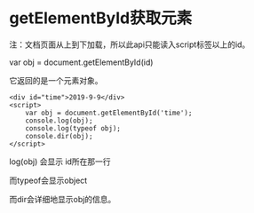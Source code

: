 # getElementById获取元素



注：文档页面从上到下加载，所以此api只能读入script标签以上的id。



var obj = document.getElementById(id)

它返回的是一个元素对象。



```
<div id="time">2019-9-9</div>
<script>
    var obj = document.getElementById('time');
    console.log(obj);
    console.log(typeof obj);
    console.dir(obj);
</script>
```



log(obj) 会显示 id所在那一行

而typeof会显示object

而dir会详细地显示obj的信息。